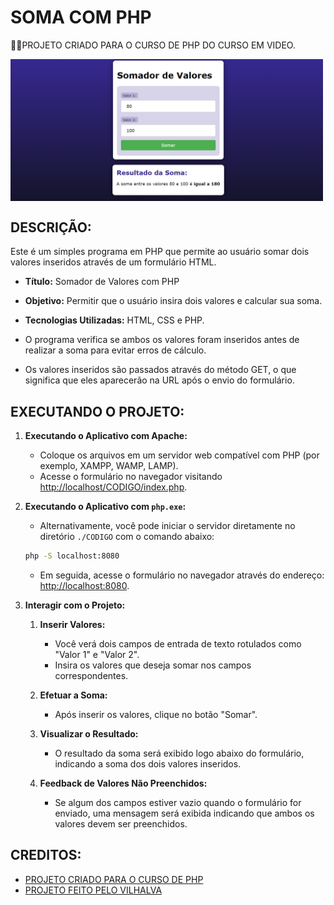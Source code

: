 # SOMA COM PHP
👨‍🏫PROJETO CRIADO PARA O CURSO DE PHP DO CURSO EM VIDEO.

<img src="FOTO.png" align="center" width="500"> <br>

## DESCRIÇÃO:
Este é um simples programa em PHP que permite ao usuário somar dois valores inseridos através de um formulário HTML. 

- **Título:** Somador de Valores com PHP
- **Objetivo:** Permitir que o usuário insira dois valores e calcular sua soma.
- **Tecnologias Utilizadas:** HTML, CSS e PHP.

- O programa verifica se ambos os valores foram inseridos antes de realizar a soma para evitar erros de cálculo.
- Os valores inseridos são passados através do método GET, o que significa que eles aparecerão na URL após o envio do formulário.

## EXECUTANDO O PROJETO:
1. **Executando o Aplicativo com Apache:**
   - Coloque os arquivos em um servidor web compatível com PHP (por exemplo, XAMPP, WAMP, LAMP).
   - Acesse o formulário no navegador visitando [http://localhost/CODIGO/index.php](http://localhost/CODIGO/index.php).

2. **Executando o Aplicativo com `php.exe`:**
   - Alternativamente, você pode iniciar o servidor diretamente no diretório `./CODIGO` com o comando abaixo:
   ```bash
   php -S localhost:8080
   ```
   - Em seguida, acesse o formulário no navegador através do endereço: [http://localhost:8080](http://localhost:8080).

3. **Interagir com o Projeto:**
   1. **Inserir Valores:**
      - Você verá dois campos de entrada de texto rotulados como "Valor 1" e "Valor 2".
      - Insira os valores que deseja somar nos campos correspondentes.

   2. **Efetuar a Soma:**
      - Após inserir os valores, clique no botão "Somar".

   3. **Visualizar o Resultado:**
      - O resultado da soma será exibido logo abaixo do formulário, indicando a soma dos dois valores inseridos.

   4. **Feedback de Valores Não Preenchidos:**
      - Se algum dos campos estiver vazio quando o formulário for enviado, uma mensagem será exibida indicando que ambos os valores devem ser preenchidos.
      
## CREDITOS:
- [PROJETO CRIADO PARA O CURSO DE PHP](https://github.com/VILHALVA/CURSO-DE-PHP)
- [PROJETO FEITO PELO VILHALVA](https://github.com/VILHALVA)





